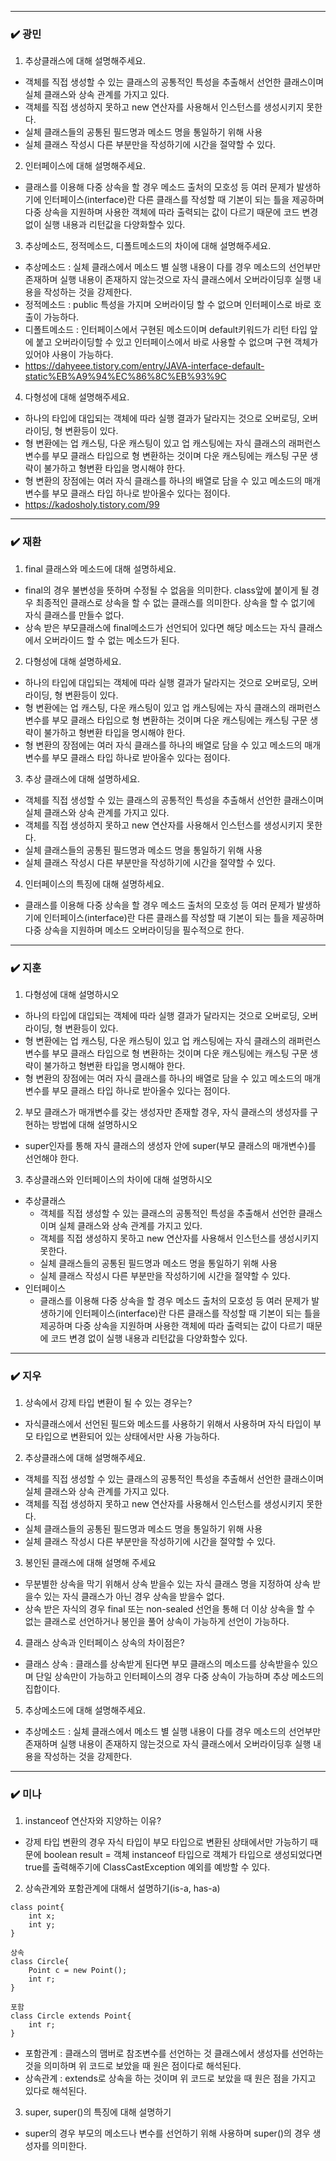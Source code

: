 
***
### ✔️ 광민

1. 추상클래스에 대해 설명해주세요.
- 객체를 직접 생성할 수 있는 클래스의 공통적인 특성을 추출해서 선언한 클래스이며 실체 클래스와 상속 관계를 가지고 있다.
- 객체를 직접 생성하지 못하고 new 연산자를 사용해서 인스턴스를 생성시키지 못한다.
- 실체 클래스들의 공통된 필드명과 메소드 명을 통일하기 위해 사용
- 실체 클래스 작성시 다른 부분만을 작성하기에 시간을 절약할 수 있다.
2. 인터페이스에 대해 설명해주세요.
- 클래스를 이용해 다중 상속을 할 경우 메소드 출처의 모호성 등 여러 문제가 발생하기에 인터페이스(interface)란 다른 클래스를 작성할 때 기본이 되는 틀을 제공하며 다중 상속을 지원하며 사용한 객체에 따라 출력되는 값이 다르기 때문에 코드 변경 없이 실행 내용과 리턴값을 다양화할수 있다.
3. 추상메소드, 정적메소드, 디폴트메소드의 차이에 대해 설명해주세요.
- 추상메소드 : 실체 클래스에서 메소드 별 실행 내용이 다를 경우 메소드의 선언부만 존재하며 실행 내용이 존재하지 않는것으로 자식 클래스에서 오버라이딩후 실행 내용을 작성하는 것을 강제한다.
- 정적메소드 : public 특성을 가지며 오버라이딩 할 수 없으며 인터페이스로 바로 호출이 가능하다.
- 디폴트메소드 : 인터페이스에서 구현된 메소드이며 default키워드가 리턴 타입 앞에 붙고 오버라이딩할 수 있고 인터페이스에서 바로 사용할 수 없으며 구현 객체가 있어야 사용이 가능하다.
- https://dahyeee.tistory.com/entry/JAVA-interface-default-static%EB%A9%94%EC%86%8C%EB%93%9C
4. 다형성에 대해 설명해주세요.
- 하나의 타입에 대입되는 객체에 따라 실행 결과가 달라지는 것으로 오버로딩, 오버라이딩, 형 변환등이 있다.
- 형 변환에는 업 캐스팅, 다운 캐스팅이 있고 업 캐스팅에는 자식 클래스의 래퍼런스 변수를 부모 클래스 타입으로 형 변환하는 것이며 다운 캐스팅에는 캐스팅 구문 생략이 불가하고 형변환 타입을 명시해야 한다.
- 형 변환의 장점에는 여러 자식 클래스를 하나의 배열로 담을 수 있고 메소드의 매개변수를 부모 클래스 타입 하나로 받아올수 있다는 점이다.
- https://kadosholy.tistory.com/99

***
### ✔️ 재환

1. final 클래스와 메소드에 대해 설명하세요.
- final의 경우 불변성을 뜻하며 수정될 수 없음을 의미한다. class앞에 붙이게 될 경우 최종적인 클래스로 상속을 할 수 없는 클래스를 의미한다. 상속을 할 수 없기에 자식 클래스를 만들수 없다.
- 상속 받은 부모클래스에 final메소드가 선언되어 있다면 해당 메소드는 자식 클래스에서 오버라이드 할 수 없는 메소드가 된다. 
2. 다형성에 대해 설명하세요.
- 하나의 타입에 대입되는 객체에 따라 실행 결과가 달라지는 것으로 오버로딩, 오버라이딩, 형 변환등이 있다.
- 형 변환에는 업 캐스팅, 다운 캐스팅이 있고 업 캐스팅에는 자식 클래스의 래퍼런스 변수를 부모 클래스 타입으로 형 변환하는 것이며 다운 캐스팅에는 캐스팅 구문 생략이 불가하고 형변환 타입을 명시해야 한다.
- 형 변환의 장점에는 여러 자식 클래스를 하나의 배열로 담을 수 있고 메소드의 매개변수를 부모 클래스 타입 하나로 받아올수 있다는 점이다.
3. 추상 클래스에 대해 설명하세요.
- 객체를 직접 생성할 수 있는 클래스의 공통적인 특성을 추출해서 선언한 클래스이며 실체 클래스와 상속 관계를 가지고 있다.
- 객체를 직접 생성하지 못하고 new 연산자를 사용해서 인스턴스를 생성시키지 못한다.
- 실체 클래스들의 공통된 필드명과 메소드 명을 통일하기 위해 사용
- 실체 클래스 작성시 다른 부분만을 작성하기에 시간을 절약할 수 있다.
4. 인터페이스의 특징에 대해 설명하세요.
- 클래스를 이용해 다중 상속을 할 경우 메소드 출처의 모호성 등 여러 문제가 발생하기에 인터페이스(interface)란 다른 클래스를 작성할 때 기본이 되는 틀을 제공하며 다중 상속을 지원하며 메소드 오버라이딩을 필수적으로 한다.
***
### ✔️ 지훈
1. 다형성에 대해 설명하시오
- 하나의 타입에 대입되는 객체에 따라 실행 결과가 달라지는 것으로 오버로딩, 오버라이딩, 형 변환등이 있다.
- 형 변환에는 업 캐스팅, 다운 캐스팅이 있고 업 캐스팅에는 자식 클래스의 래퍼런스 변수를 부모 클래스 타입으로 형 변환하는 것이며 다운 캐스팅에는 캐스팅 구문 생략이 불가하고 형변환 타입을 명시해야 한다.
- 형 변환의 장점에는 여러 자식 클래스를 하나의 배열로 담을 수 있고 메소드의 매개변수를 부모 클래스 타입 하나로 받아올수 있다는 점이다.
2. 부모 클래스가 매개변수를 갖는 생성자만 존재할 경우, 자식 클래스의 생성자를 구현하는 방법에 대해 설명하시오
- super인자를 통해 자식 클래스의 생성자 안에 super(부모 클래스의 매개변수)를 선언해야 한다.
3. 추상클래스와 인터페이스의 차이에 대해 설명하시오
- 추상클래스
  - 객체를 직접 생성할 수 있는 클래스의 공통적인 특성을 추출해서 선언한 클래스이며 실체 클래스와 상속 관계를 가지고 있다.
  - 객체를 직접 생성하지 못하고 new 연산자를 사용해서 인스턴스를 생성시키지 못한다.
  - 실체 클래스들의 공통된 필드명과 메소드 명을 통일하기 위해 사용
  - 실체 클래스 작성시 다른 부분만을 작성하기에 시간을 절약할 수 있다.
- 인터페이스
  - 클래스를 이용해 다중 상속을 할 경우 메소드 출처의 모호성 등 여러 문제가 발생하기에 인터페이스(interface)란 다른 클래스를 작성할 때 기본이 되는 틀을 제공하며 다중 상속을 지원하며 사용한 객체에 따라 출력되는 값이 다르기 때문에 코드 변경 없이 실행 내용과 리턴값을 다양화할수 있다.

***
### ✔️ 지우
1. 상속에서 강제 타입 변환이 될 수 있는 경우는?
- 자식클래스에서 선언된 필드와 메소드를 사용하기 위해서 사용하며 자식 타입이 부모 타입으로 변환되어 있는 상태에서만 사용 가능하다.
2. 추상클래스에 대해 설명해주세요.
- 객체를 직접 생성할 수 있는 클래스의 공통적인 특성을 추출해서 선언한 클래스이며 실체 클래스와 상속 관계를 가지고 있다.
- 객체를 직접 생성하지 못하고 new 연산자를 사용해서 인스턴스를 생성시키지 못한다.
- 실체 클래스들의 공통된 필드명과 메소드 명을 통일하기 위해 사용
- 실체 클래스 작성시 다른 부분만을 작성하기에 시간을 절약할 수 있다.
3. 봉인된 클래스에 대해 설명해 주세요
- 무분별한 상속을 막기 위해서 상속 받을수 있는 자식 클래스 명을 지정하여 상속 받을수 있는 자식 클래스가 아닌 경우 상속을 받을수 없다.
- 상속 받은 자식의 경우 final 또는 non-sealed 선언을 통해 더 이상 상속을 할 수 없는 클래스로 선언하거나 봉인을 풀어 상속이 가능하게 선언이 가능하다.
4. 클래스 상속과 인터페이스 상속의 차이점은?
- 클래스 상속 : 클래스를 상속받게 된다면 부모 클래스의 메소드를 상속받을수 있으며 단일 상속만이 가능하고 인터페이스의 경우 다중 상속이 가능하며 추상 메소드의 집합이다.
5. 추상메소드에 대해 설명해주세요.
- 추상메소드 : 실체 클래스에서 메소드 별 실행 내용이 다를 경우 메소드의 선언부만 존재하며 실행 내용이 존재하지 않는것으로 자식 클래스에서 오버라이딩후 실행 내용을 작성하는 것을 강제한다.

***
### ✔️ 미나

1. instanceof 연산자와 지양하는 이유?
-  강제 타입 변환의 경우 자식 타입이 부모 타입으로 변환된 상태에서만 가능하기 때문에 boolean result = 객체 instanceof 타입으로 객체가 타입으로 생성되었다면 true를 출력해주기에 ClassCastException 예외를 예방할 수 있다.
2. 상속관계와 포함관계에 대해서 설명하기(is-a, has-a)
```
class point{
    int x;
    int y;
}

상속
class Circle{
    Point c = new Point();
    int r;
}

포함
class Circle extends Point{
    int r;
}
```
- 포함관계 : 클래스의 맴버로 참조변수를 선언하는 것 클래스에서 생성자를 선언하는 것을 의미하며 위 코드로 보았을 때 원은 점이다로 해석된다.
- 상속관계 : extends로 상속을 하는 것이며 위 코드로 보았을 때 원은 점을 가지고 있다로 해석된다.
3. super, super()의 특징에 대해 설명하기
- super의 경우 부모의 메소드나 변수를 선언하기 위해 사용하며 super()의 경우 생성자를 의미한다.
